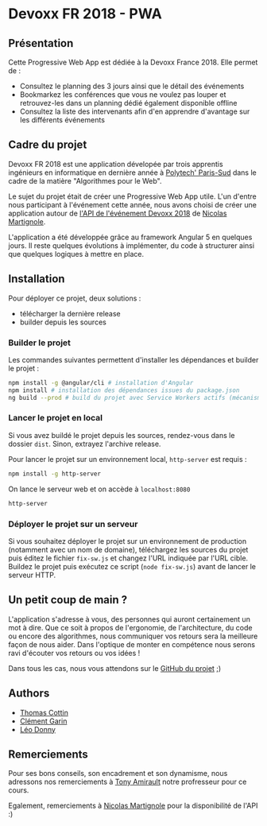 Devoxx FR 2018 - PWA
====================

## Présentation

Cette Progressive Web App est dédiée à la Devoxx France 2018. Elle permet de :

* Consultez le planning des 3 jours ainsi que le détail des événements
* Bookmarkez les conférences que vous ne voulez pas louper et retrouvez-les dans un planning dédié également disponible offline
* Consultez la liste des intervenants afin d'en apprendre d'avantage sur les différents événements 

## Cadre du projet

Devoxx FR 2018 est une application dévelopée par trois apprentis ingénieurs en informatique en dernière année à [Polytech' Paris-Sud](http://www.polytech.u-psud.fr/fr/index.html) dans le cadre de la matière "Algorithmes pour le Web".

Le sujet du projet était de créer une Progressive Web App utile. L'un d'entre nous participant à l'événement cette année, nous avons choisi de créer une application autour de [l'API de l'événement Devoxx 2018](https://cfp.devoxx.fr/api) de [Nicolas Martignole](https://twitter.com/nmartignole).

L'application a été développée grâce au framework Angular 5 en quelques jours. Il reste quelques évolutions à implémenter, du code à structurer ainsi que quelques logiques à mettre en place.

## Installation

Pour déployer ce projet, deux solutions :
- télécharger la dernière release
- builder depuis les sources

### Builder le projet

Les commandes suivantes permettent d'installer les dépendances et builder le projet :
```bash
npm install -g @angular/cli # installation d'Angular
npm install # installation des dépendances issues du package.json
ng build --prod # build du projet avec Service Workers actifs (mécanisme de cache)
```

### Lancer le projet en local

Si vous avez buildé le projet depuis les sources, rendez-vous dans le dossier `dist`. Sinon, extrayez l'archive release.

Pour lancer le projet sur un environnement local, `http-server` est requis :
```bash
npm install -g http-server
```

On lance le serveur web et on accède à `localhost:8080`
```bash
http-server
```

### Déployer le projet sur un serveur

Si vous souhaitez déployer le projet sur un environnement de production (notamment avec un nom de domaine), téléchargez les sources du projet puis éditez le fichier `fix-sw.js` et changez l'URL indiquée par l'URL cible. Buildez le projet puis exécutez ce script (`node fix-sw.js`) avant de lancer le serveur HTTP.

## Un petit coup de main ?

L'application s'adresse à vous, des personnes qui auront certainement un mot à dire. Que ce soit à propos de l'ergonomie, de l'architecture, du code ou encore des algorithmes, nous communiquer vos retours sera la meilleure façon de nous aider. Dans l'optique de monter en compétence nous serons ravi d'écouter vos retours ou vos idées !

Dans tous les cas, nous vous attendons sur le [GitHub du projet](https://github.com/MielPoPSCrew/DevoxxFR-2018-PWA) ;)

## Authors

*   [Thomas Cottin](https://twitter.com/ThomasCottin)
*   [Clément Garin](https://twitter.com/omnisnash)
*   [Léo Donny](https://twitter.com/LeoDonny_)

## Remerciements

Pour ses bons conseils, son encadrement et son dynamisme, nous adressons nos remerciements à [Tony Amirault](https://twitter.com/AmiraultTony) notre profresseur pour ce cours.

Egalement, remerciements à [Nicolas Martignole](https://twitter.com/nmartignole) pour la disponibilité de l'API :)
